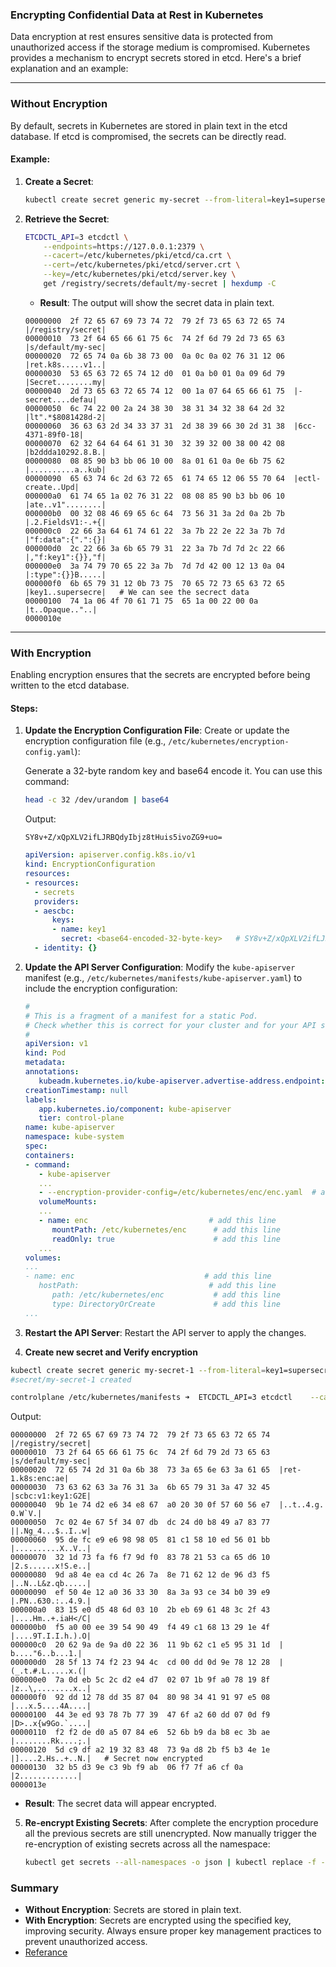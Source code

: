 ### Encrypting Confidential Data at Rest in Kubernetes

Data encryption at rest ensures sensitive data is protected from unauthorized access if the storage medium is compromised. Kubernetes provides a mechanism to encrypt secrets stored in etcd. Here's a brief explanation and an example:

---

### Without Encryption
By default, secrets in Kubernetes are stored in plain text in the etcd database. If etcd is compromised, the secrets can be directly read.

#### Example:  
1. **Create a Secret**:
   ```bash
   kubectl create secret generic my-secret --from-literal=key1=supersecret
   ```

2. **Retrieve the Secret**:
   ```bash
   ETCDCTL_API=3 etcdctl \
       --endpoints=https://127.0.0.1:2379 \
       --cacert=/etc/kubernetes/pki/etcd/ca.crt \
       --cert=/etc/kubernetes/pki/etcd/server.crt \
       --key=/etc/kubernetes/pki/etcd/server.key \
       get /registry/secrets/default/my-secret | hexdump -C
   ```
   - **Result**: The output will show the secret data in plain text.
   ```
   00000000  2f 72 65 67 69 73 74 72  79 2f 73 65 63 72 65 74  |/registry/secret|
   00000010  73 2f 64 65 66 61 75 6c  74 2f 6d 79 2d 73 65 63  |s/default/my-sec|
   00000020  72 65 74 0a 6b 38 73 00  0a 0c 0a 02 76 31 12 06  |ret.k8s.....v1..|
   00000030  53 65 63 72 65 74 12 d0  01 0a b0 01 0a 09 6d 79  |Secret........my|
   00000040  2d 73 65 63 72 65 74 12  00 1a 07 64 65 66 61 75  |-secret....defau|
   00000050  6c 74 22 00 2a 24 38 30  38 31 34 32 38 64 2d 32  |lt".*$8081428d-2|
   00000060  36 63 63 2d 34 33 37 31  2d 38 39 66 30 2d 31 38  |6cc-4371-89f0-18|
   00000070  62 32 64 64 64 61 31 30  32 39 32 00 38 00 42 08  |b2ddda10292.8.B.|
   00000080  08 85 90 b3 bb 06 10 00  8a 01 61 0a 0e 6b 75 62  |..........a..kub|
   00000090  65 63 74 6c 2d 63 72 65  61 74 65 12 06 55 70 64  |ectl-create..Upd|
   000000a0  61 74 65 1a 02 76 31 22  08 08 85 90 b3 bb 06 10  |ate..v1"........|
   000000b0  00 32 08 46 69 65 6c 64  73 56 31 3a 2d 0a 2b 7b  |.2.FieldsV1:-.+{|
   000000c0  22 66 3a 64 61 74 61 22  3a 7b 22 2e 22 3a 7b 7d  |"f:data":{".":{}|
   000000d0  2c 22 66 3a 6b 65 79 31  22 3a 7b 7d 7d 2c 22 66  |,"f:key1":{}},"f|
   000000e0  3a 74 79 70 65 22 3a 7b  7d 7d 42 00 12 13 0a 04  |:type":{}}B.....|
   000000f0  6b 65 79 31 12 0b 73 75  70 65 72 73 65 63 72 65  |key1..supersecre|   # We can see the secrect data
   00000100  74 1a 06 4f 70 61 71 75  65 1a 00 22 00 0a        |t..Opaque.."..|
   0000010e
   ```


---

### With Encryption
Enabling encryption ensures that the secrets are encrypted before being written to the etcd database.

#### Steps:
1. **Update the Encryption Configuration File**:
   Create or update the encryption configuration file (e.g., `/etc/kubernetes/encryption-config.yaml`):

   Generate a 32-byte random key and base64 encode it. You can use this command:
   ```bash
   head -c 32 /dev/urandom | base64
   ```
   Output:
   ```
   SY8v+Z/xQpXLV2ifLJRBQdyIbjz8tHuis5ivoZG9+uo=
   ```
   ```yaml
   apiVersion: apiserver.config.k8s.io/v1
   kind: EncryptionConfiguration
   resources:
   - resources:
     - secrets
     providers:
     - aescbc:
         keys:
         - name: key1
           secret: <base64-encoded-32-byte-key>   # SY8v+Z/xQpXLV2ifLJRBQdyIbjz8tHuis5ivoZG9+uo=    -- repleace with this
     - identity: {}
   ```

2. **Update the API Server Configuration**:
   Modify the `kube-apiserver` manifest (e.g., `/etc/kubernetes/manifests/kube-apiserver.yaml`) to include the encryption configuration:
   ```yaml
   #
   # This is a fragment of a manifest for a static Pod.
   # Check whether this is correct for your cluster and for your API server.
   #
   apiVersion: v1
   kind: Pod
   metadata:
   annotations:
      kubeadm.kubernetes.io/kube-apiserver.advertise-address.endpoint: 10.20.30.40:443
   creationTimestamp: null
   labels:
      app.kubernetes.io/component: kube-apiserver
      tier: control-plane
   name: kube-apiserver
   namespace: kube-system
   spec:
   containers:
   - command:
      - kube-apiserver
      ...
      - --encryption-provider-config=/etc/kubernetes/enc/enc.yaml  # add this line
      volumeMounts:
      ...
      - name: enc                           # add this line
         mountPath: /etc/kubernetes/enc      # add this line
         readOnly: true                      # add this line
      ...
   volumes:
   ...
   - name: enc                             # add this line
      hostPath:                             # add this line
         path: /etc/kubernetes/enc           # add this line
         type: DirectoryOrCreate             # add this line
   ...
   ```

3. **Restart the API Server**:
   Restart the API server to apply the changes.

4. **Create new secret and Verify encryption**
```bash
kubectl create secret generic my-secret-1 --from-literal=key1=supersecret2
#secret/my-secret-1 created

controlplane /etc/kubernetes/manifests ➜  ETCDCTL_API=3 etcdctl    --cacert=/etc/kubernetes/pki/etcd/ca.crt      --cert=/etc/kubernetes/pki/etcd/server.crt    --key=/etc/kubernetes/pki/etcd/server.key     get /registry/secrets/default/my-secret-1 | hexdump -C
```
Output:
```
00000000  2f 72 65 67 69 73 74 72  79 2f 73 65 63 72 65 74  |/registry/secret|
00000010  73 2f 64 65 66 61 75 6c  74 2f 6d 79 2d 73 65 63  |s/default/my-sec|
00000020  72 65 74 2d 31 0a 6b 38  73 3a 65 6e 63 3a 61 65  |ret-1.k8s:enc:ae|
00000030  73 63 62 63 3a 76 31 3a  6b 65 79 31 3a 47 32 45  |scbc:v1:key1:G2E|
00000040  9b 1e 74 d2 e6 34 e8 67  a0 20 30 0f 57 60 56 e7  |..t..4.g. 0.W`V.|
00000050  7c 02 4e 67 5f 34 07 db  dc 24 d0 b8 49 a7 83 77  ||.Ng_4...$..I..w|
00000060  95 de fc e9 e6 98 98 05  81 c1 58 10 ed 56 01 bb  |..........X..V..|
00000070  32 1d 73 fa f6 f7 9d f0  83 78 21 53 ca 65 d6 10  |2.s......x!S.e..|
00000080  9d a8 4e ea cd 4c 26 7a  8e 71 62 12 de 96 d3 f5  |..N..L&z.qb.....|
00000090  ef 50 4e 12 a0 36 33 30  8a 3a 93 ce 34 b0 39 e9  |.PN..630.:..4.9.|
000000a0  83 15 e0 d5 48 6d 03 10  2b eb 69 61 48 3c 2f 43  |....Hm..+.iaH</C|
000000b0  f5 a0 00 ee 39 54 90 49  f4 49 c1 68 13 29 1e 4f  |....9T.I.I.h.).O|
000000c0  20 62 9a de 9a d0 22 36  11 9b 62 c1 e5 95 31 1d  | b...."6..b...1.|
000000d0  28 5f 13 74 f2 23 94 4c  cd 00 dd 0d 9e 78 12 28  |(_.t.#.L.....x.(|
000000e0  7a 0d eb 5c 2c d2 e4 d7  02 07 1b 9f a0 78 19 8f  |z..\,........x..|
000000f0  92 dd 12 78 dd 35 87 04  80 98 34 41 91 97 e5 08  |...x.5....4A....|
00000100  44 3e ed 93 78 7b 77 39  47 6f a2 60 dd 07 0d f9  |D>..x{w9Go.`....|
00000110  f2 f2 de d0 a5 07 84 e6  52 6b b9 da b8 ec 3b ae  |........Rk....;.|
00000120  5d c9 df a2 19 32 83 48  73 9a d8 2b f5 b3 4e 1e  |]....2.Hs..+..N.|   # Secret now encrypted
00000130  32 b5 d3 9e c3 9b f9 ab  06 f7 7f a6 cf 0a        |2.............|
0000013e
```
- **Result**: The secret data will appear encrypted.


5. **Re-encrypt Existing Secrets**:
   After complete the encryption procedure all the previous secrets are still unencrypted. Now manually trigger the re-encryption of existing secrets across all the namespace:
   ```bash
   kubectl get secrets --all-namespaces -o json | kubectl replace -f -
   ```



### Summary
- **Without Encryption**: Secrets are stored in plain text.
- **With Encryption**: Secrets are encrypted using the specified key, improving security. Always ensure proper key management practices to prevent unauthorized access.
- [Referance](https://kubernetes.io/docs/tasks/administer-cluster/encrypt-data/)

